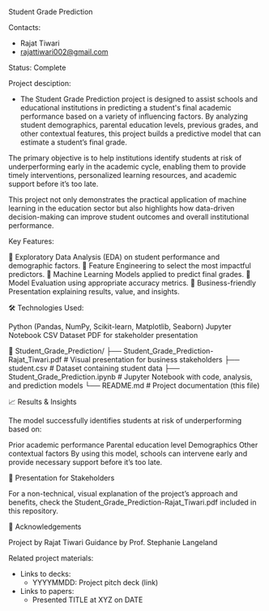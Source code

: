 Student Grade Prediction

Contacts:
* Rajat Tiwari
* rajattiwari002@gmail.com

Status: Complete

Project desciption:
* The Student Grade Prediction project is designed to assist schools and educational institutions in predicting a student's final academic performance based on a variety of influencing factors. By analyzing student demographics, parental education levels, previous grades, and other contextual features, this project builds a predictive model that can estimate a student’s final grade.

The primary objective is to help institutions identify students at risk of underperforming early in the academic cycle, enabling them to provide timely interventions, personalized learning resources, and academic support before it’s too late.

This project not only demonstrates the practical application of machine learning in the education sector but also highlights how data-driven decision-making can improve student outcomes and overall institutional performance.

Key Features:

📌 Exploratory Data Analysis (EDA) on student performance and demographic factors.
📌 Feature Engineering to select the most impactful predictors.
📌 Machine Learning Models applied to predict final grades.
📌 Model Evaluation using appropriate accuracy metrics.
📌 Business-friendly Presentation explaining results, value, and insights.

🛠️ Technologies Used:

Python (Pandas, NumPy, Scikit-learn, Matplotlib, Seaborn)
Jupyter Notebook
CSV Dataset
PDF for stakeholder presentation


📁 Student_Grade_Prediction/
 ├── Student_Grade_Prediction-Rajat_Tiwari.pdf   # Visual presentation for business stakeholders
 ├── student.csv                                 # Dataset containing student data
 ├── Student_Grade_Prediction.ipynb              # Jupyter Notebook with code, analysis, and prediction models
 └── README.md                                    # Project documentation (this file)

📈 Results & Insights

The model successfully identifies students at risk of underperforming based on:

Prior academic performance
Parental education level
Demographics
Other contextual factors
By using this model, schools can intervene early and provide necessary support before it’s too late.

🎨 Presentation for Stakeholders

For a non-technical, visual explanation of the project’s approach and benefits, check the Student_Grade_Prediction-Rajat_Tiwari.pdf included in this repository.

🤝 Acknowledgements

Project by Rajat Tiwari
Guidance by Prof. Stephanie Langeland


Related project materials:
* Links to decks:
    * YYYYMMDD: Project pitch deck (link)
* Links to papers:
    * Presented TITLE at XYZ on DATE
